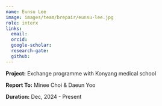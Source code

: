 ```yaml
---
name: Eunsu Lee
image: images/team/brepair/eunsu-lee.jpg
role: interx
links:
  email:
  orcid:
  google-scholar:
  research-gate:
  github:
---
```


<strong>Project:</strong> Exchange programme with Konyang medical school <br>

<strong>Report To:</strong> Minee Choi & Daeun Yoo <br>

<strong>Duration:</strong> Dec, 2024 - Present
